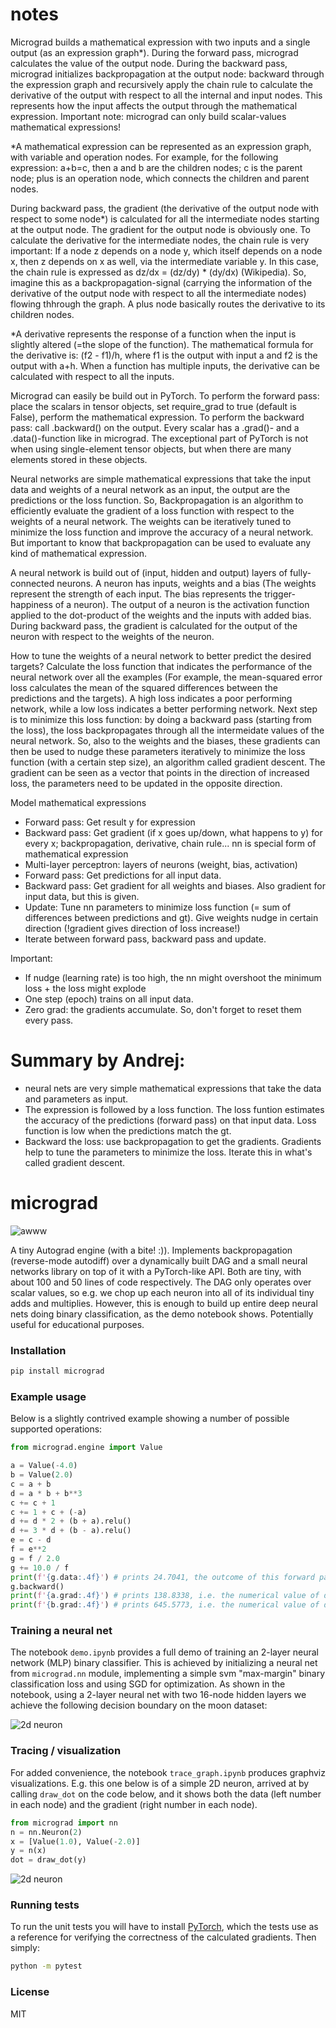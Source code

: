 # notes
Micrograd builds a mathematical expression with two inputs and a single output (as an expression graph*). During the forward pass, micrograd calculates the value of the output node. During the backward pass, micrograd initializes backpropagation at the output node: backward through the expression graph and recursively apply the chain rule to calculate the derivative of the output with respect to all the internal and input nodes. This represents how the input affects the output through the mathematical expression. Important note: micrograd can only build scalar-values mathematical expressions!

*A mathematical expression can be represented as an expression graph, with variable and operation nodes. For example, for the following expression: a+b=c, then a and b are the children nodes; c is the parent node; plus is an operation node, which connects the children and parent nodes. 

During backward pass, the gradient (the derivative of the output node with respect to some node*) is calculated for all the intermediate nodes starting at the output node. The gradient for the output node is obviously one. To calculate the derivative for the intermediate nodes, the chain rule is very important: If a node z depends on a node y, which itself depends on a node x, then z depends on x as well, via the intermediate variable y. In this case, the chain rule is expressed as dz/dx = (dz/dy) * (dy/dx) (Wikipedia). So, imagine this as a backpropagation-signal (carrying the information of the derivative of the output node with respect to all the intermediate nodes) flowing thhrough the graph. A plus node basically routes the derivative to its children nodes. 

*A derivative represents the response of a function when the input is slightly altered (=the slope of the function). The mathematical formula for the derivative is: (f2 - f1)/h, where f1 is the output with input a and f2 is the output with a+h. When a function has multiple inputs, the derivative can be calculated with respect to all the inputs. 

Micrograd can easily be build out in PyTorch. To perform the forward pass: place the scalars in tensor objects, set require_grad to true (default is False), perform the mathematical expression. To perform the backward pass: call .backward() on the output. Every scalar has a .grad()- and a .data()-function like in micrograd. The exceptional part of PyTorch is not when using single-element tensor objects, but when there are many elements stored in these objects.

Neural networks are simple mathematical expressions that take the input data and weights of a neural network as an input, the output are the predictions or the loss function. So, Backpropagation is an algorithm to efficiently evaluate the gradient of a loss function with respect to the weights of a neural network. The weights can be iteratively tuned to minimize the loss function and improve the accuracy of a neural network. But important to know that backpropagation can be used to evaluate any kind of mathematical expression. 

A neural network is build out of (input, hidden and output) layers of fully-connected neurons. A neuron has inputs, weights and a bias (The weights represent the strength of each input. The bias represents the trigger-happiness of a neuron). The output of a neuron is the activation function applied to the dot-product of the weights and the inputs with added bias. During backward pass, the gradient is calculated for the output of the neuron with respect to the weights of the neuron. 

How to tune the weights of a neural network to better predict the desired targets? Calculate the loss function that indicates the performance of the neural network over all the examples (For example, the mean-squared error loss calculates the mean of the squared differences between the predictions and the targets). A high loss indicates a poor performing network, while a low loss indicates a better performing network. Next step is to minimize this loss function: by doing a backward pass (starting from the loss), the loss backpropagates through all the intermeidate values of the neural network. So, also to the weights and the biases, these gradients can then be used to nudge these parameters iteratively to minimize the loss function (with a certain step size), an algorithm called gradient descent. The gradient can be seen as a vector that points in the direction of increased loss, the parameters need to be updated in the opposite direction. 

Model mathematical expressions
- Forward pass: Get result y for expression
- Backward pass: Get gradient (if x goes up/down, what happens to y) for every x; backpropagation, derivative, chain rule...
nn is special form of mathematical expression
- Multi-layer perceptron: layers of neurons (weight, bias, activation)
- Forward pass: Get predictions for all input data.
- Backward pass: Get gradient for all weights and biases. Also gradient for input data, but this is given.
- Update: Tune nn parameters to minimize loss function (= sum of differences between predictions and gt). Give weights nudge in certain direction (!gradient gives direction of loss increase!)
- Iterate between forward pass, backward pass and update.

Important:
- If nudge (learning rate) is too high, the nn might overshoot the minimum loss + the loss might explode
- One step (epoch) trains on all input data.
- Zero grad: the gradients accumulate. So, don't forget to reset them every pass.

# Summary by Andrej:
- neural nets are very simple mathematical expressions that take the data and parameters as input.
- The expression is followed by a loss function. The loss funtion estimates the accuracy of the predictions (forward pass) on that input data. Loss function is low when the predictions match the gt.
- Backward the loss: use backpropagation to get the gradients. Gradients help to tune the parameters to minimize the loss. Iterate this in what's called gradient descent.

# micrograd

![awww](puppy.jpg)

A tiny Autograd engine (with a bite! :)). Implements backpropagation (reverse-mode autodiff) over a dynamically built DAG and a small neural networks library on top of it with a PyTorch-like API. Both are tiny, with about 100 and 50 lines of code respectively. The DAG only operates over scalar values, so e.g. we chop up each neuron into all of its individual tiny adds and multiplies. However, this is enough to build up entire deep neural nets doing binary classification, as the demo notebook shows. Potentially useful for educational purposes.

### Installation

```bash
pip install micrograd
```

### Example usage

Below is a slightly contrived example showing a number of possible supported operations:

```python
from micrograd.engine import Value

a = Value(-4.0)
b = Value(2.0)
c = a + b
d = a * b + b**3
c += c + 1
c += 1 + c + (-a)
d += d * 2 + (b + a).relu()
d += 3 * d + (b - a).relu()
e = c - d
f = e**2
g = f / 2.0
g += 10.0 / f
print(f'{g.data:.4f}') # prints 24.7041, the outcome of this forward pass
g.backward()
print(f'{a.grad:.4f}') # prints 138.8338, i.e. the numerical value of dg/da
print(f'{b.grad:.4f}') # prints 645.5773, i.e. the numerical value of dg/db
```

### Training a neural net

The notebook `demo.ipynb` provides a full demo of training an 2-layer neural network (MLP) binary classifier. This is achieved by initializing a neural net from `micrograd.nn` module, implementing a simple svm "max-margin" binary classification loss and using SGD for optimization. As shown in the notebook, using a 2-layer neural net with two 16-node hidden layers we achieve the following decision boundary on the moon dataset:

![2d neuron](moon_mlp.png)

### Tracing / visualization

For added convenience, the notebook `trace_graph.ipynb` produces graphviz visualizations. E.g. this one below is of a simple 2D neuron, arrived at by calling `draw_dot` on the code below, and it shows both the data (left number in each node) and the gradient (right number in each node).

```python
from micrograd import nn
n = nn.Neuron(2)
x = [Value(1.0), Value(-2.0)]
y = n(x)
dot = draw_dot(y)
```

![2d neuron](gout.svg)

### Running tests

To run the unit tests you will have to install [PyTorch](https://pytorch.org/), which the tests use as a reference for verifying the correctness of the calculated gradients. Then simply:

```bash
python -m pytest
```

### License

MIT
